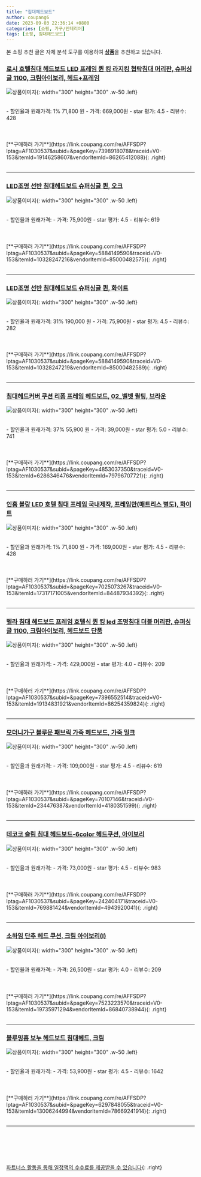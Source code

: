 ```yaml
---
title: "침대헤드보드"
author: coupang6
date: 2023-09-03 22:36:14 +0800
categories: [쇼핑, 가구/인테리어]
tags: [쇼핑, 침대헤드보드]
---
```


본 쇼핑 추천 글은 자체 분석 도구를 이용하여 [**상품**](https://link.coupang.com/a/bao1ui)을 추천하고 있습니다.

### [로시 호텔침대 헤드보드 LED 프레임 퀸 킹 라지킹 협탁침대 머리판, 슈퍼싱글 1100, 크림아이보리, 헤드+프레임](https://link.coupang.com/re/AFFSDP?lptag=AF1030537&subid=&pageKey=7398918078&traceid=V0-153&itemId=19146258607&vendorItemId=86265412088)

![상품이미지](https://thumbnail8.coupangcdn.com/thumbnails/remote/230x230ex/image/vendor_inventory/ce78/a6c138d92fe8bdab6ec9e605bf344d7d1ddc8ade722d2c2d693633c2e70b.jpeg){: width="300" height="300" .w-50 .left}


<br>
- 할인율과 원래가격: 1%  71,800   원
- 가격: 669,000원
- star 평가: 4.5
- 리뷰수: 428
<br>
<br>
<br>
<br>
[**구매하러 가기**](https://link.coupang.com/re/AFFSDP?lptag=AF1030537&subid=&pageKey=7398918078&traceid=V0-153&itemId=19146258607&vendorItemId=86265412088){: .right}
<br>
<br>

---

### [LED조명 선반 침대헤드보드 슈퍼싱글 퀸, 오크](https://link.coupang.com/re/AFFSDP?lptag=AF1030537&subid=&pageKey=5884149590&traceid=V0-153&itemId=10328247216&vendorItemId=85000482575)

![상품이미지](https://thumbnail8.coupangcdn.com/thumbnails/remote/230x230ex/image/vendor_inventory/eb09/d653570946ee93e727c0e149d67a18b2a8d060db99be0386efbde80926e4.png){: width="300" height="300" .w-50 .left}


<br>
- 할인율과 원래가격: 
- 가격: 75,900원
- star 평가: 4.5
- 리뷰수: 619
<br>
<br>
<br>
<br>
[**구매하러 가기**](https://link.coupang.com/re/AFFSDP?lptag=AF1030537&subid=&pageKey=5884149590&traceid=V0-153&itemId=10328247216&vendorItemId=85000482575){: .right}
<br>
<br>

---

### [LED조명 선반 침대헤드보드 슈퍼싱글 퀸, 화이트](https://link.coupang.com/re/AFFSDP?lptag=AF1030537&subid=&pageKey=5884149590&traceid=V0-153&itemId=10328247219&vendorItemId=85000482589)

![상품이미지](https://thumbnail8.coupangcdn.com/thumbnails/remote/230x230ex/image/vendor_inventory/eb09/d653570946ee93e727c0e149d67a18b2a8d060db99be0386efbde80926e4.png){: width="300" height="300" .w-50 .left}


<br>
- 할인율과 원래가격: 31%  190,000   원
- 가격: 75,900원
- star 평가: 4.5
- 리뷰수: 282
<br>
<br>
<br>
<br>
[**구매하러 가기**](https://link.coupang.com/re/AFFSDP?lptag=AF1030537&subid=&pageKey=5884149590&traceid=V0-153&itemId=10328247219&vendorItemId=85000482589){: .right}
<br>
<br>

---

### [침대헤드커버 쿠션 리폼 프레임 헤드보드, 02_벨벳 퀼팅, 브라운](https://link.coupang.com/re/AFFSDP?lptag=AF1030537&subid=&pageKey=4853037350&traceid=V0-153&itemId=6286346476&vendorItemId=79796707721)

![상품이미지](https://thumbnail9.coupangcdn.com/thumbnails/remote/230x230ex/image/vendor_inventory/d82b/6d6f1c049e0748c681abdadf04a2ca9278d27a402bc64a7439faad1494f6.jpg){: width="300" height="300" .w-50 .left}


<br>
- 할인율과 원래가격: 37%  55,900   원
- 가격: 39,000원
- star 평가: 5.0
- 리뷰수: 741
<br>
<br>
<br>
<br>
[**구매하러 가기**](https://link.coupang.com/re/AFFSDP?lptag=AF1030537&subid=&pageKey=4853037350&traceid=V0-153&itemId=6286346476&vendorItemId=79796707721){: .right}
<br>
<br>

---

### [인홈 블랑 LED 호텔 침대 프레임 국내제작, 프레임만(매트리스 별도), 화이트](https://link.coupang.com/re/AFFSDP?lptag=AF1030537&subid=&pageKey=7025073267&traceid=V0-153&itemId=17317171005&vendorItemId=84487934392)

![상품이미지](https://thumbnail6.coupangcdn.com/thumbnails/remote/230x230ex/image/vendor_inventory/c5ac/648b55c274c37e39e3bd60d18b0b3296cfa921522105b5ed116c64488cc7.jpg){: width="300" height="300" .w-50 .left}


<br>
- 할인율과 원래가격: 1%  71,800   원
- 가격: 169,000원
- star 평가: 4.5
- 리뷰수: 428
<br>
<br>
<br>
<br>
[**구매하러 가기**](https://link.coupang.com/re/AFFSDP?lptag=AF1030537&subid=&pageKey=7025073267&traceid=V0-153&itemId=17317171005&vendorItemId=84487934392){: .right}
<br>
<br>

---

### [벨라 침대 헤드보드 프레임 호텔식 퀸 킹 led 조명침대 더블 머리판, 슈퍼싱글 1100, 크림아이보리, 헤드보드 단품](https://link.coupang.com/re/AFFSDP?lptag=AF1030537&subid=&pageKey=7396552514&traceid=V0-153&itemId=19134831921&vendorItemId=86254359824)

![상품이미지](https://thumbnail9.coupangcdn.com/thumbnails/remote/230x230ex/image/vendor_inventory/d8b1/f8f10ab77823a832d684e04f15254bb2c6d1510b19d4fe280d7dcff1cfce.jpg){: width="300" height="300" .w-50 .left}


<br>
- 할인율과 원래가격: 
- 가격: 429,000원
- star 평가: 4.0
- 리뷰수: 209
<br>
<br>
<br>
<br>
[**구매하러 가기**](https://link.coupang.com/re/AFFSDP?lptag=AF1030537&subid=&pageKey=7396552514&traceid=V0-153&itemId=19134831921&vendorItemId=86254359824){: .right}
<br>
<br>

---

### [모더니가구 블루문 패브릭 가죽 헤드보드, 가죽 밀크](https://link.coupang.com/re/AFFSDP?lptag=AF1030537&subid=&pageKey=70107146&traceid=V0-153&itemId=234476387&vendorItemId=4180351599)

![상품이미지](https://thumbnail7.coupangcdn.com/thumbnails/remote/230x230ex/image/vendor_inventory/images/2018/12/05/14/5/750074c9-d7ab-4153-8198-6befe8879f93.jpg){: width="300" height="300" .w-50 .left}


<br>
- 할인율과 원래가격: 
- 가격: 109,000원
- star 평가: 4.5
- 리뷰수: 619
<br>
<br>
<br>
<br>
[**구매하러 가기**](https://link.coupang.com/re/AFFSDP?lptag=AF1030537&subid=&pageKey=70107146&traceid=V0-153&itemId=234476387&vendorItemId=4180351599){: .right}
<br>
<br>

---

### [데코코 슬림 침대 헤드보드-6color 헤드쿠션, 아이보리](https://link.coupang.com/re/AFFSDP?lptag=AF1030537&subid=&pageKey=242404171&traceid=V0-153&itemId=769881424&vendorItemId=4943920041)

![상품이미지](https://thumbnail7.coupangcdn.com/thumbnails/remote/230x230ex/image/vendor_inventory/5f1d/5c072d71d91376ab40b630dd029bda1a96494a5a7b1f795a487c7d42e71f.jpg){: width="300" height="300" .w-50 .left}


<br>
- 할인율과 원래가격: 
- 가격: 73,000원
- star 평가: 4.5
- 리뷰수: 983
<br>
<br>
<br>
<br>
[**구매하러 가기**](https://link.coupang.com/re/AFFSDP?lptag=AF1030537&subid=&pageKey=242404171&traceid=V0-153&itemId=769881424&vendorItemId=4943920041){: .right}
<br>
<br>

---

### [소하임 단추 헤드 쿠션, 크림 아이보리(I)](https://link.coupang.com/re/AFFSDP?lptag=AF1030537&subid=&pageKey=7523223570&traceid=V0-153&itemId=19735971294&vendorItemId=86840738944)

![상품이미지](https://thumbnail6.coupangcdn.com/thumbnails/remote/230x230ex/image/vendor_inventory/f507/c9e2d44c04bf71e7a10dc3ccdad09b4c8798a162b091daac1519012a470b.jpg){: width="300" height="300" .w-50 .left}


<br>
- 할인율과 원래가격: 
- 가격: 26,500원
- star 평가: 4.0
- 리뷰수: 209
<br>
<br>
<br>
<br>
[**구매하러 가기**](https://link.coupang.com/re/AFFSDP?lptag=AF1030537&subid=&pageKey=7523223570&traceid=V0-153&itemId=19735971294&vendorItemId=86840738944){: .right}
<br>
<br>

---

### [블루밍홈 보누 헤드보드 침대헤드, 크림](https://link.coupang.com/re/AFFSDP?lptag=AF1030537&subid=&pageKey=6297848055&traceid=V0-153&itemId=13006244994&vendorItemId=78669241914)

![상품이미지](https://thumbnail6.coupangcdn.com/thumbnails/remote/230x230ex/image/rs_quotation_api/1ociaxwy/3084d51527944e809c02d9eb713fff10.jpg){: width="300" height="300" .w-50 .left}


<br>
- 할인율과 원래가격: 
- 가격: 53,900원
- star 평가: 4.5
- 리뷰수: 1642
<br>
<br>
<br>
<br>
[**구매하러 가기**](https://link.coupang.com/re/AFFSDP?lptag=AF1030537&subid=&pageKey=6297848055&traceid=V0-153&itemId=13006244994&vendorItemId=78669241914){: .right}
<br>
<br>

---
<br><br><br><br><br> [파트너스 활동을 통해 일정액의 수수료를 제공받을 수 있습니다](https://link.coupang.com/a/bao1ui){: .right}